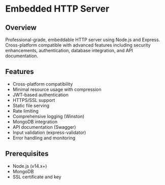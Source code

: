 # Embedded HTTP Server

## Overview

Professional-grade, embeddable HTTP server using Node.js and Express. Cross-platform compatible with advanced features including security enhancements, authentication, database integration, and API documentation.

## Features

- Cross-platform compatibility
- Minimal resource usage with compression
- JWT-based authentication
- HTTPS/SSL support
- Static file serving
- Rate limiting
- Comprehensive logging (Winston)
- MongoDB integration
- API documentation (Swagger)
- Input validation (express-validator)
- Error handling and monitoring

## Prerequisites

- Node.js (v14.x+)
- MongoDB
- SSL certificate and key
